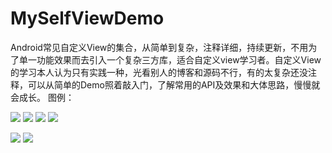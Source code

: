 # MySelfViewDemo
Android常见自定义View的集合，从简单到复杂，注释详细，持续更新，不用为了单一功能效果而去引入一个复杂三方库，适合自定义view学习者。自定义View的学习本人认为只有实践一种，光看别人的博客和源码不行，有的太复杂还没注释，可以从简单的Demo照着敲入门，了解常用的API及效果和大体思路，慢慢就会成长。
图例：

![](https://github.com/longlong-2l/MySelfViewDemo/blob/master/img/%E4%BE%A7%E6%BB%91%E6%95%88%E6%9E%9C_208.png)
![](https://github.com/longlong-2l/MySelfViewDemo/blob/master/img/%E5%B0%8F%E9%BB%91%E7%82%B9%E5%AF%86%E7%A0%81%E8%BE%93%E5%85%A5_208.gif)
![](https://github.com/longlong-2l/MySelfViewDemo/blob/master/img/%E6%B0%B4%E6%B3%A2%E7%BA%B9%E6%89%A9%E6%95%A3_208.gif)
![](https://github.com/longlong-2l/MySelfViewDemo/blob/master/img/%E8%81%8A%E5%A4%A9%E9%A1%B5%E5%9B%BE%E7%89%87%E5%B1%95%E7%A4%BA_208.gif)

![](https://github.com/longlong-2l/MySelfViewDemo/blob/master/img/%E8%AF%AD%E9%9F%B3%E5%BD%95%E5%85%A5_208.gif)
![](https://github.com/longlong-2l/MySelfViewDemo/blob/master/img/circleImageView.png)
